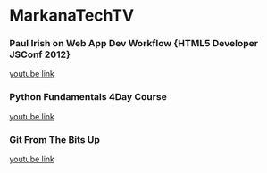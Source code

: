 # MarkanaTechTV

### Paul Irish on Web App Dev Workflow {HTML5 Developer JSConf 2012}
[youtube link](https://www.youtube.com/watch?v=vDbbz-BdyYc)

### Python Fundamentals 4Day Course
[youtube link](http://www.youtube.com/playlist?list=PL26BA8B9FC33789FF)

### Git From The Bits Up
[youtube link](http://www.youtube.com/watch?v=MYP56QJpDr4)
